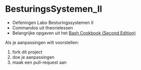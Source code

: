 # BesturingsSystemen_II
* Oefeningen Labo Besturingssystemen II  
* Commandos uit theorielessen
* Belangrijke opgaven uit het [Bash Cookbook (Second Edition)](https://isbnsearch.org/isbn/9781491975336)

Als je aanpassingen wilt voorstellen:
1) fork dit project
2) doe je aanpassingen
3) maak een pull-request aan
